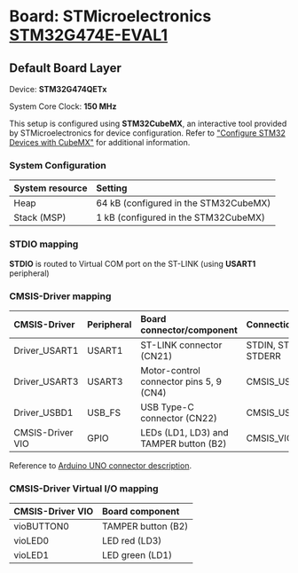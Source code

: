 # Board: STMicroelectronics [STM32G474E-EVAL1](https://www.st.com/en/evaluation-tools/stm32g474e-eval1.html)

## Default Board Layer

Device: **STM32G474QETx**

System Core Clock: **150 MHz**

This setup is configured using **STM32CubeMX**, an interactive tool provided by STMicroelectronics for device configuration.
Refer to ["Configure STM32 Devices with CubeMX"](https://github.com/Open-CMSIS-Pack/cmsis-toolbox/blob/main/docs/CubeMX.md) for additional information.

### System Configuration

| System resource       | Setting
|:----------------------|:--------------------------------------
| Heap                  | 64 kB (configured in the STM32CubeMX)
| Stack (MSP)           |  1 kB (configured in the STM32CubeMX)

### STDIO mapping

**STDIO** is routed to Virtual COM port on the ST-LINK (using **USART1** peripheral)

### CMSIS-Driver mapping

| CMSIS-Driver          | Peripheral            | Board connector/component                     | Connection
|:----------------------|:----------------------|:----------------------------------------------|:------------------------------
| Driver_USART1         | USART1                | ST-LINK connector (CN21)                      | STDIN, STDOUT, STDERR
| Driver_USART3         | USART3                | Motor-control connector pins 5, 9 (CN4)       | CMSIS_USART
| Driver_USBD1          | USB_FS                | USB Type-C connector (CN22)                   | CMSIS_USB_Device
| CMSIS-Driver VIO      | GPIO                  | LEDs (LD1, LD3) and TAMPER button (B2)        | CMSIS_VIO

Reference to [Arduino UNO connector description](https://github.com/Open-CMSIS-Pack/cmsis-toolbox/blob/main/docs/ReferenceApplications.md#arduino-shield).

### CMSIS-Driver Virtual I/O mapping

| CMSIS-Driver VIO      | Board component
|:----------------------|:--------------------------------------
| vioBUTTON0            | TAMPER button (B2)
| vioLED0               | LED red       (LD3)
| vioLED1               | LED green     (LD1)
